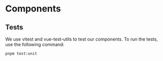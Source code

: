 # Components

## Tests
We use vitest and vue-test-utils to test our components. To run the tests, use the following command:

```bash
pnpm test:unit
```
